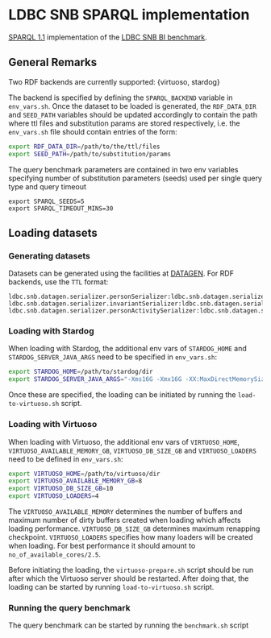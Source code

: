 # LDBC SNB SPARQL implementation

[SPARQL 1.1](https://www.w3.org/TR/sparql11-query/) implementation of the [LDBC SNB BI benchmark](https://github.com/ldbc/ldbc_snb_docs).

## General Remarks
Two RDF backends are currently supported: {virtuoso, stardog}

The backend is specified by defining the `SPARQL_BACKEND` variable in `env_vars.sh`.
Once the dataset to be loaded is generated, the `RDF_DATA_DIR` and `SEED_PATH` variables should be updated accordingly to contain the path where ttl files and substitution params are stored respectively, i.e. the `env_vars.sh` file should contain entries of the form:

```bash
export RDF_DATA_DIR=/path/to/the/ttl/files
export SEED_PATH=/path/to/substitution/params
```

The query benchmark parameters are contained in two env variables specifying number of substitution parameters (seeds) used per single query type and query timeout 
```
export SPARQL_SEEDS=5
export SPARQL_TIMEOUT_MINS=30
```

## Loading datasets

### Generating datasets

Datasets can be generated using the facilities at [DATAGEN](https://github.com/ldbc/ldbc_snb_datagen/). For RDF backends, use the `TTL` format:

```
ldbc.snb.datagen.serializer.personSerializer:ldbc.snb.datagen.serializer.snb.interactive.TurtlePersonSerializer
ldbc.snb.datagen.serializer.invariantSerializer:ldbc.snb.datagen.serializer.snb.interactive.TurtleInvariantSerializer
ldbc.snb.datagen.serializer.personActivitySerializer:ldbc.snb.datagen.serializer.snb.interactive.TurtlePersonActivitySerializer
```


### Loading with Stardog
When loading with Stardog, the additional env vars of `STARDOG_HOME` and `STARDOG_SERVER_JAVA_ARGS` need to be specified in `env_vars.sh`:

```bash
export STARDOG_HOME=/path/to/stardog/dir
export STARDOG_SERVER_JAVA_ARGS="-Xms16G -Xmx16G -XX:MaxDirectMemorySize=128G"
```

Once these are specified, the loading can be initiated by running the `load-to-virtuoso.sh` script.

### Loading with Virtuoso
When loading with Virtuoso, the additional env vars of `VIRTUOSO_HOME`, `VIRTUOSO_AVAILABLE_MEMORY_GB`, `VIRTUOSO_DB_SIZE_GB` and `VIRTUOSO_LOADERS` need to be defined in `env_vars.sh`:

```bash
export VIRTUOSO_HOME=/path/to/virtuoso/dir
export VIRTUOSO_AVAILABLE_MEMORY_GB=8
export VIRTUOSO_DB_SIZE_GB=10
export VIRTUOSO_LOADERS=4
```

The `VIRTUOSO_AVAILABLE_MEMORY` determines the number of buffers and maximum number of dirty buffers created when loading which affects loading performance. `VIRTUOSO_DB_SIZE_GB` determines maximum renapping checkpoint. `VIRTUOSO_LOADERS` specifies how many loaders will be created when loading. For best performance it should amount to `no_of_available_cores/2.5`.

Before initiating the loading, the `virtuoso-prepare.sh` script should be run after which the Virtuoso server should be restarted. After doing that, the loading can be started by running `load-to-virtuoso.sh` script.


### Running the query benchmark
The query benchmark can be started by running the `benchmark.sh` script
